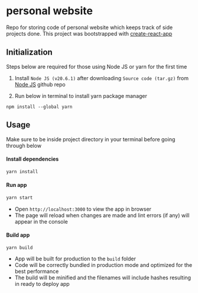 # personal website

Repo for storing code of personal website which keeps track of side projects done. This project was bootstrapped with [create-react-app](https://github.com/facebook/create-react-app)

## Initialization
Steps below are required for those using Node JS or yarn for the first time 

1. Install `Node JS (v20.6.1)` after downloading `Source code
(tar.gz)` from [Node JS](https://github.com/nodejs/node/releases/tag/v20.6.1) github repo

2. Run below in terminal to install yarn package manager
```
npm install --global yarn
```

## Usage
Make sure to be inside project directory in your terminal before going through below

#### Install dependencies
```sh
yarn install
```

#### Run app
``` sh
yarn start
```
- Open `http://localhost:3000` to view the app in browser
- The page will reload when changes are made and lint errors (if any) will appear in the console

#### Build app
```
yarn build
```
- App will be built for production to the `build` folder
- Code will be correctly bundled in production mode and optimized for the best performance
- The build will be minified and the filenames will include hashes resulting in ready to deploy app
